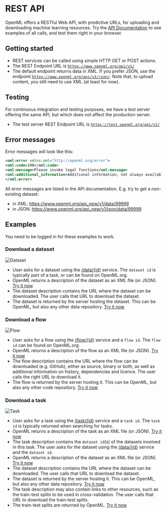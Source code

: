 # REST API

OpenML offers a RESTful Web API, with predictive URLs, for uploading and downloading machine learning resources. Try the <a href="https://www.openml.org/api_docs" target="_blank">API Documentation</a> to see examples of all calls, and test them right in your browser.

## Getting started

* REST services can be called using simple HTTP GET or POST actions.
* The REST Endpoint URL is <code class="http">https://www.openml.org/api/v1/</code>
* The default endpoint returns data in XML. If you prefer JSON, use the endpoint <code class="http">https://www.openml.org/api/v1/json/</code>. Note that, to upload content, you still need to use XML (at least for now).

## Testing
For continuous integration and testing purposes, we have a test server offering the same API, but which does not affect the production server.

* The test server REST Endpoint URL is <code class="http">https://test.openml.org/api/v1/</code>

## Error messages
Error messages will look like this:

```xml
<oml:error xmlns:oml="http://openml.org/error">
<oml:code>100</oml:code>
<oml:message>Please invoke legal function</oml:message>
<oml:additional_information>Additional information, not always available.</oml:additional_information>
</oml:error>
```

All error messages are listed in the API documentation. E.g. try to get a non-existing dataset:

* in XML: <a href="https://www.openml.org/api_new/v1/data/99999" target="_blank">https://www.openml.org/api_new/v1/data/99999</a>
* in JSON: <a href="https://www.openml.org/api_new/v1/json/data/99999" target="_blank">https://www.openml.org/api_new/v1/json/data/99999</a>

## Examples
You need to be logged in for these examples to work.

### Download a dataset
![Dataset](../img/api_get_dataset.png)

* User asks for a dataset using the <a href="https://www.openml.org/api_docs/#!/data/get_data_id">/data/{id}</a> service. The <code>dataset id</code> is typically part of a task, or can be found on OpenML.org.
* OpenML returns a description of the dataset as an XML file (or JSON). <a href="https://www.openml.org/api_new/v1/data/1" type="button" class="btn btn-primary btn-xs" target="_blank">Try it now</a>
* The dataset description contains the URL where the dataset can be downloaded. The user calls that URL to download the dataset.
* The dataset is returned by the server hosting the dataset. This can be OpenML, but also any other data repository. <a href="http://www.openml.org/data/download/1/dataset_1_anneal.arff" type="button" class="btn btn-primary btn-xs" target="_blank">Try it now</a>

### Download a flow
![Flow](../img/api_get_implementation.png)

* User asks for a flow using the <a href="https://www.openml.org/api_docs/#!/flow/get_flow_id">/flow/{id}</a> service and a <code>flow id</code>. The <code>flow id</code> can be found on OpenML.org.
* OpenML returns a description of the flow as an XML file (or JSON). <a href="https://www.openml.org/api/v1/flow/65" type="button" class="btn btn-primary btn-xs" target="_blank">Try it now</a>
* The flow description contains the URL where the flow can be downloaded (e.g. GitHub), either as source, binary or both, as well as additional information on history, dependencies and licence. The user calls the right URL to download it.
* The flow is returned by the server hosting it. This can be OpenML, but also any other code repository. <a href="http://sourceforge.net/projects/weka/files/weka-3-4/3.4.8/weka-3-4-8a.zip/download" type="button" class="btn btn-primary btn-xs" target="_blank">Try it now</a>

### Download a task
![Task](../img/api_get_task.png)

* User asks for a task using the <a href="https://www.openml.org/api_docs/#!/task/get_task_id">/task/{id}</a> service and a <code>task id</code>. The <code>task id</code> is typically returned when searching for tasks.
* OpenML returns a description of the task as an XML file (or JSON). <a href="https://www.openml.org/api/v1/task/1" type="button" class="btn btn-primary btn-xs" target="_blank">Try it now</a>
* The task description contains the <code>dataset id</code>(s) of the datasets involved in this task. The user asks for the dataset using the <a href="https://www.openml.org/api_docs/#!/data/get_data_id">/data/{id}</a> service and the <code>dataset id</code>.
* OpenML returns a description of the dataset as an XML file (or JSON). <a href="https://www.openml.org/api/v1/data/61" type="button" class="btn btn-primary btn-xs" target="_blank">Try it now</a>
* The dataset description contains the URL where the dataset can be downloaded. The user calls that URL to download the dataset.
* The dataset is returned by the server hosting it. This can be OpenML, but also any other data repository. <a href="https://www.openml.org/api/v1/data/61" type="button" class="btn btn-primary btn-xs" target="_blank">Try it now</a>
* The task description may also contain links to other resources, such as the train-test splits to be used in cross-validation. The user calls that URL to download the train-test splits.
* The train-test splits are returned by OpenML. <a href="http://www.openml.org/api_splits/get/1/Task_1_splits.arff" type="button" class="btn btn-primary btn-xs" target="_blank">Try it now</a>